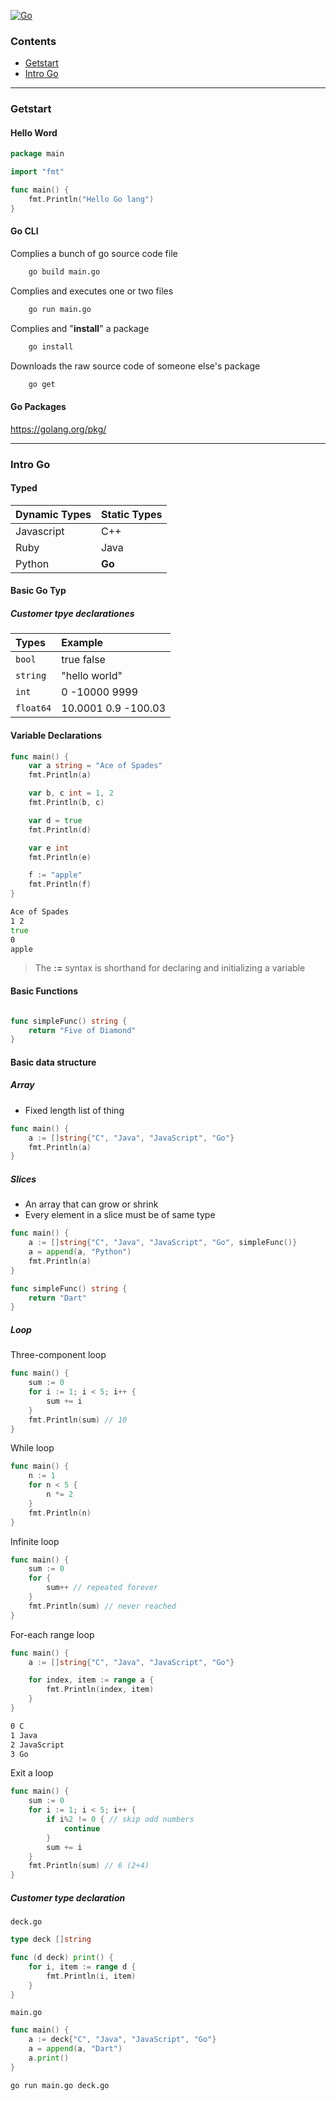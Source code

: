 [![Go](https://golang.org/lib/godoc/images/go-logo-blue.svg)](https://golang.org)

### Contents

- [Getstart](#getstart)
- [Intro Go](#intro_go)

---

### <a name="getstart"></a>Getstart

#### Hello Word

```go
package main

import "fmt"

func main() {
	fmt.Println("Hello Go lang")
}
```

#### Go CLI

Complies a bunch of go source code file

```zsh
    go build main.go
```

Complies and executes one or two files

```zsh
    go run main.go
```

Complies and "**install**" a package

```zsh
    go install
```

Downloads the raw source code of someone else's package

```zsh
    go get
```

#### Go Packages

https://golang.org/pkg/

---

<a name="intro_go"></a>

### <a name="intro_go"></a>Intro Go

#### Typed

| Dynamic Types | Static Types |
| :------------ | :----------- |
| Javascript    | C++          |
| Ruby          | Java         |
| Python        | **Go**       |

#### Basic Go Typ

##### Customer tpye declarationes

| Types     | Example             |
| :-------- | :------------------ |
| `bool`    | true false          |
| `string`  | "hello world"       |
| `int`     | 0 -10000 9999       |
| `float64` | 10.0001 0.9 -100.03 |

#### Variable Declarations

```go
func main() {
	var a string = "Ace of Spades"
	fmt.Println(a)

	var b, c int = 1, 2
	fmt.Println(b, c)

	var d = true
	fmt.Println(d)

	var e int
	fmt.Println(e)

	f := "apple"
	fmt.Println(f)
}
```

```zsh
Ace of Spades
1 2
true
0
apple
```

> The **:=** syntax is shorthand for declaring and initializing a variable

#### Basic Functions

```go

func simpleFunc() string {
	return "Five of Diamond"
}
```

#### Basic data structure

##### Array

- Fixed length list of thing

```go
func main() {
	a := []string{"C", "Java", "JavaScript", "Go"}
	fmt.Println(a)
}
```

##### Slices

- An array that can grow or shrink
- Every element in a slice must be of same type

```go
func main() {
	a := []string{"C", "Java", "JavaScript", "Go", simpleFunc()}
	a = append(a, "Python")
	fmt.Println(a)
}

func simpleFunc() string {
	return "Dart"
}
```

##### Loop

Three-component loop

```go
func main() {
	sum := 0
	for i := 1; i < 5; i++ {
		sum += i
	}
	fmt.Println(sum) // 10
}
```

While loop

```go
func main() {
	n := 1
	for n < 5 {
		n *= 2
	}
	fmt.Println(n)
}
```

Infinite loop

```go
func main() {
	sum := 0
	for {
		sum++ // repeated forever
	}
	fmt.Println(sum) // never reached
}
```

For-each range loop

```go
func main() {
	a := []string{"C", "Java", "JavaScript", "Go"}

	for index, item := range a {
		fmt.Println(index, item)
	}
}
```

```zsh
0 C
1 Java
2 JavaScript
3 Go
```

Exit a loop

```go
func main() {
	sum := 0
	for i := 1; i < 5; i++ {
		if i%2 != 0 { // skip odd numbers
			continue
		}
		sum += i
	}
	fmt.Println(sum) // 6 (2+4)
}
```

##### Customer type declaration

`deck.go`

```go
type deck []string

func (d deck) print() {
	for i, item := range d {
		fmt.Println(i, item)
	}
}
```

`main.go`

```go
func main() {
	a := deck{"C", "Java", "JavaScript", "Go"}
	a = append(a, "Dart")
	a.print()
}

```

```zsh
go run main.go deck.go
```
